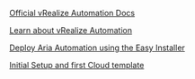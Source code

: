 [Official vRealize Automation Docs](https://docs.vmware.com/en/vRealize-Automation/index.html)

[Learn about vRealize Automation](https://learnvrealizeautomation.github.io/)

[Deploy Aria Automation using the Easy Installer](/aria-automation/deployment.md)

[Initial Setup and first Cloud template](/aria-automation/initial-setup.md)





